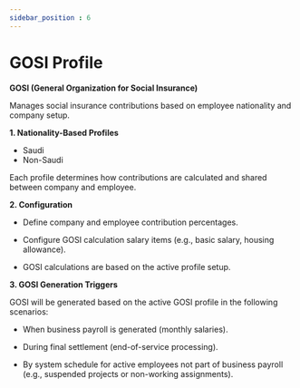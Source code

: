 ```yaml
---
sidebar_position : 6
---
```


# GOSI Profile 

**GOSI (General Organization for Social Insurance)**

Manages social insurance contributions based on employee nationality and company setup.

**1. Nationality-Based Profiles**

  - Saudi
  - Non-Saudi

  Each profile determines how contributions are calculated and shared between company and employee.

**2. Configuration**

  - Define company and employee contribution percentages.

  - Configure GOSI calculation salary items (e.g., basic salary, housing allowance).

  - GOSI calculations are based on the active profile setup.

**3. GOSI Generation Triggers**

GOSI will be generated based on the active GOSI profile in the following scenarios:

  - When business payroll is generated (monthly salaries).

  - During final settlement (end-of-service processing).

  - By system schedule for active employees not part of business payroll (e.g., suspended projects or non-working assignments).